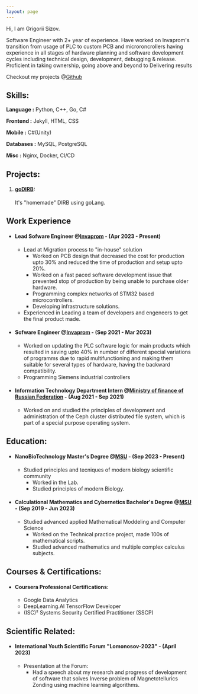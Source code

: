 ```yaml
---
layout: page
---
```


Hi, I am Grigorii Sizov.

Software Engineer with 2+ year of experience. Have worked on Invaprom's
transition from usage of PLC to custom PCB and microroncrollers having experience 
in all stages of hardware planning and software development cycles
including technical design, development, debugging & release. Proficient in
taking ownership, going above and beyond to Delivering results

Checkout my projects @[Github](https://github.com/HopeLynx)

## Skills:

**Language :** Python, C++, Go, C#

**Frontend :** Jekyll, HTML, CSS

**Mobile :** C#(Unity)

**Databases :** MySQL, PostgreSQL

**Misc :** Nginx, Docker, CI/CD



## Projects:
1. #### [goDIRB](https://github.com/HopeLynx/goDIRB):

   It's "homemade" DIRB using goLang.

## Work Experience

* #### Lead Sofware Engineer @[Invaprom](https://www.invaprom.ru/) - (Apr 2023 - Present)

    * Lead at Migration process to "in-house" solution
        * Worked on PCB design that decreased the cost for production upto 30% and reduced the time of production and setup upto 20%.
        * Worked on a fast paced software development issue that prevented stop of production by being unable to purchase older hardware.
        * Programming complex networks of STM32 based microcontrollers.
        * Developing infrastructure solutions.
    * Experienced in Leading a team of developers and engeneers to get the final product made.

* #### Sofware Engineer @[Invaprom](https://www.invaprom.ru/) - (Sep 2021 - Mar 2023)

    * Worked on updating the PLC software logic for main products which resulted in saving upto 40% in number of different special variations of programms due to rapid multifunctioning and making them suitable for several types of hardware, having the backward compatibility.
    * Programming Siemens industrial controllers

* #### Information Technology Department Intern @[Ministry of finance of Russian Federation](https://minfin.gov.ru/) - (Aug 2021 - Sep 2021)

    * Worked on and studied the principles of development and administration of the Ceph cluster distributed file system, which is part of a special purpose operating system.

 
## Education:
* #### NanoBioTechnology Master's Degree @[MSU](https://msu.ru/) - (Sep 2023 - Present)
  
    * Studied principles and tecniques of modern biology scientific community
        * Worked in the Lab.
        * Studied principles of modern Biology.

* #### Calculational Mathematics and Cybernetics Bachelor's Degree @[MSU](https://msu.ru/) - (Sep 2019 - Jun 2023)
  
    * Studied advanced applied Mathematical Moddeling and Computer Science 
        * Worked on the Technical practice project, made 100s of mathematical scripts.
        * Studied advanced mathematics and multiple complex calculus subjects.

       
## Courses & Certifications:
   * #### Coursera Professional Certifications:
      *   Google Data Analytics
      *   DeepLearning.AI TensorFlow Developer
      *   (ISC)² Systems Security Certified Practitioner (SSCP)


## Scientific Related:
   * #### International Youth Scientific Forum "Lomonosov-2023" - (April 2023)
  
      * Presentation at the Forum:
         * Had a speech about my research and progress of development of software that solves Inverse problem of Magnetotellurics Zonding using machine learning algorithms.

